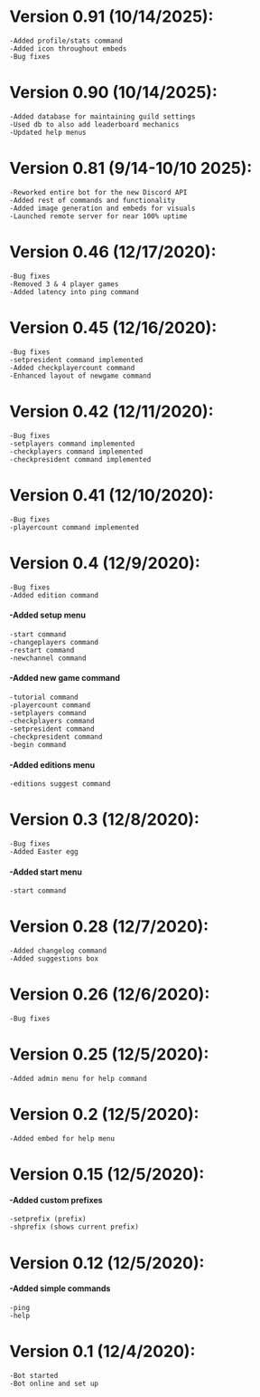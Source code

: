# Version 0.91 (10/14/2025):
    -Added profile/stats command
    -Added icon throughout embeds
    -Bug fixes

# Version 0.90 (10/14/2025):
    -Added database for maintaining guild settings
    -Used db to also add leaderboard mechanics
    -Updated help menus

# Version 0.81 (9/14-10/10 2025):
    -Reworked entire bot for the new Discord API
    -Added rest of commands and functionality
    -Added image generation and embeds for visuals
    -Launched remote server for near 100% uptime

# Version 0.46 (12/17/2020):
    -Bug fixes
    -Removed 3 & 4 player games
    -Added latency into ping command

# Version 0.45 (12/16/2020):
    -Bug fixes
    -setpresident command implemented 
    -Added checkplayercount command
    -Enhanced layout of newgame command

# Version 0.42 (12/11/2020):
    -Bug fixes
    -setplayers command implemented
    -checkplayers command implemented
    -checkpresident command implemented

# Version 0.41 (12/10/2020):
    -Bug fixes
    -playercount command implemented

# Version 0.4 (12/9/2020):
    -Bug fixes
    -Added edition command
#### -Added setup menu
    -start command
    -changeplayers command
    -restart command
    -newchannel command
#### -Added new game command
    -tutorial command
    -playercount command
    -setplayers command
    -checkplayers command
    -setpresident command
    -checkpresident command
    -begin command
#### -Added editions menu
    -editions suggest command

# Version 0.3 (12/8/2020):
    -Bug fixes
    -Added Easter egg
#### -Added start menu
    -start command

# Version 0.28 (12/7/2020):
    -Added changelog command
    -Added suggestions box

# Version 0.26 (12/6/2020):
    -Bug fixes

# Version 0.25 (12/5/2020):
    -Added admin menu for help command

# Version 0.2 (12/5/2020):
    -Added embed for help menu

# Version 0.15 (12/5/2020): 
#### -Added custom prefixes
    -setprefix (prefix)
    -shprefix (shows current prefix)

# Version 0.12 (12/5/2020): 
#### -Added simple commands
    -ping
    -help

# Version 0.1 (12/4/2020):
    -Bot started
    -Bot online and set up




